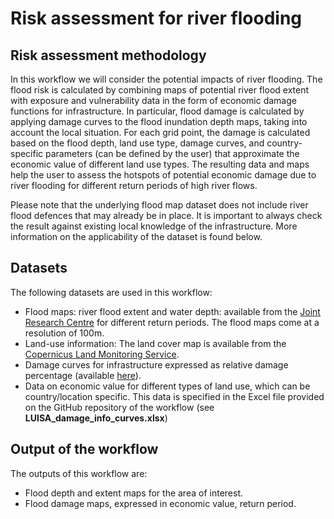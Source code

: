 # Risk assessment for river flooding



## Risk assessment methodology

In this workflow we will consider the potential impacts of river flooding. The flood risk is calculated by combining maps of potential river flood extent with exposure and vulnerability data in the form of economic damage functions for infrastructure. 
In particular, flood damage is calculated by applying damage curves to the flood inundation depth maps, taking into account the local situation. For each grid point, the damage is calculated based on the flood depth, land use type, damage curves, and country-specific parameters (can be defined by the user) that approximate the economic value of different land use types.
The resulting data and maps help the user to assess the hotspots of potential economic damage due to river flooding for different return periods of high river flows.

Please note that the underlying flood map dataset does not include river flood defences that may already be in place. It is important to always check the result against existing local knowledge of the infrastructure. More information on the applicability of the dataset is found below.

## Datasets

The following datasets are used in this workflow:

- Flood maps: river flood extent and water depth: available from the  [Joint Research Centre](https://data.jrc.ec.europa.eu/dataset/1d128b6c-a4ee-4858-9e34-6210707f3c81) for different return periods. The flood maps come at a resolution of 100m. 
- Land-use information: The land cover map is available from the [Copernicus Land Monitoring Service](https://land.copernicus.eu/pan-european/corine-land-cover).
- Damage curves for infrastructure expressed as relative damage percentage (available [here](https://publications.jrc.ec.europa.eu/repository/handle/JRC105688)).
- Data on economic value for different types of land use, which can be country/location specific. This data is specified in the Excel file provided on the GitHub repository of the workflow (see **LUISA_damage_info_curves.xlsx**)

## Output of the workflow

The outputs of this workflow are:  
 - Flood depth and extent maps for the area of interest.
 - Flood damage maps, expressed in economic value, return period.
 

